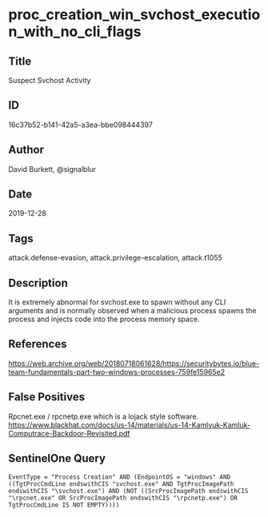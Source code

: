 # proc_creation_win_svchost_execution_with_no_cli_flags

## Title
Suspect Svchost Activity

## ID
16c37b52-b141-42a5-a3ea-bbe098444397

## Author
David Burkett, @signalblur

## Date
2019-12-28

## Tags
attack.defense-evasion, attack.privilege-escalation, attack.t1055

## Description
It is extremely abnormal for svchost.exe to spawn without any CLI arguments and is normally observed when a malicious process spawns the process and injects code into the process memory space.

## References
https://web.archive.org/web/20180718061628/https://securitybytes.io/blue-team-fundamentals-part-two-windows-processes-759fe15965e2

## False Positives
Rpcnet.exe / rpcnetp.exe which is a lojack style software. https://www.blackhat.com/docs/us-14/materials/us-14-Kamlyuk-Kamluk-Computrace-Backdoor-Revisited.pdf

## SentinelOne Query
```
EventType = "Process Creation" AND (EndpointOS = "windows" AND ((TgtProcCmdLine endswithCIS "svchost.exe" AND TgtProcImagePath endswithCIS "\svchost.exe") AND (NOT ((SrcProcImagePath endswithCIS "\rpcnet.exe" OR SrcProcImagePath endswithCIS "\rpcnetp.exe") OR TgtProcCmdLine IS NOT EMPTY))))

```